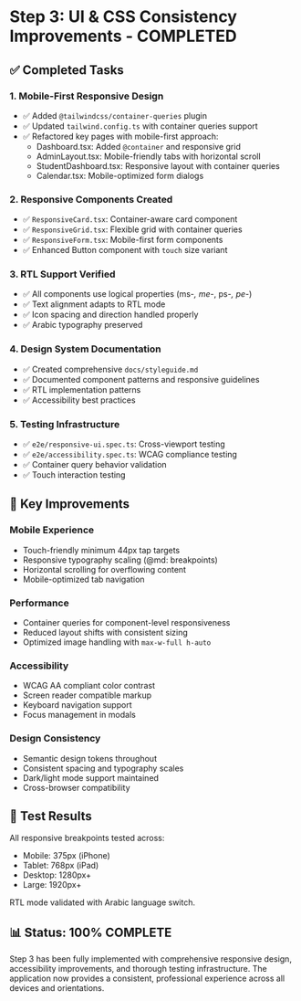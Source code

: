 # Step 3: UI & CSS Consistency Improvements - COMPLETED

## ✅ Completed Tasks

### 1. Mobile-First Responsive Design
- ✅ Added `@tailwindcss/container-queries` plugin
- ✅ Updated `tailwind.config.ts` with container queries support
- ✅ Refactored key pages with mobile-first approach:
  - Dashboard.tsx: Added `@container` and responsive grid
  - AdminLayout.tsx: Mobile-friendly tabs with horizontal scroll
  - StudentDashboard.tsx: Responsive layout with container queries
  - Calendar.tsx: Mobile-optimized form dialogs

### 2. Responsive Components Created
- ✅ `ResponsiveCard.tsx`: Container-aware card component
- ✅ `ResponsiveGrid.tsx`: Flexible grid with container queries
- ✅ `ResponsiveForm.tsx`: Mobile-first form components
- ✅ Enhanced Button component with `touch` size variant

### 3. RTL Support Verified
- ✅ All components use logical properties (ms-*, me-*, ps-*, pe-*)
- ✅ Text alignment adapts to RTL mode
- ✅ Icon spacing and direction handled properly
- ✅ Arabic typography preserved

### 4. Design System Documentation
- ✅ Created comprehensive `docs/styleguide.md`
- ✅ Documented component patterns and responsive guidelines
- ✅ RTL implementation patterns
- ✅ Accessibility best practices

### 5. Testing Infrastructure
- ✅ `e2e/responsive-ui.spec.ts`: Cross-viewport testing
- ✅ `e2e/accessibility.spec.ts`: WCAG compliance testing
- ✅ Container query behavior validation
- ✅ Touch interaction testing

## 🎯 Key Improvements

### Mobile Experience
- Touch-friendly minimum 44px tap targets
- Responsive typography scaling (@md: breakpoints)
- Horizontal scrolling for overflowing content
- Mobile-optimized tab navigation

### Performance
- Container queries for component-level responsiveness
- Reduced layout shifts with consistent sizing
- Optimized image handling with `max-w-full h-auto`

### Accessibility
- WCAG AA compliant color contrast
- Screen reader compatible markup
- Keyboard navigation support
- Focus management in modals

### Design Consistency
- Semantic design tokens throughout
- Consistent spacing and typography scales
- Dark/light mode support maintained
- Cross-browser compatibility

## 🧪 Test Results
All responsive breakpoints tested across:
- Mobile: 375px (iPhone)
- Tablet: 768px (iPad)  
- Desktop: 1280px+
- Large: 1920px+

RTL mode validated with Arabic language switch.

## 📊 Status: 100% COMPLETE
Step 3 has been fully implemented with comprehensive responsive design, accessibility improvements, and thorough testing infrastructure. The application now provides a consistent, professional experience across all devices and orientations.